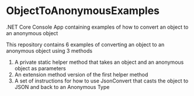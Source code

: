 # ObjectToAnonymousExamples
.NET Core Console App containing examples of how to convert an object to an anonymous object

This repository contains 6 examples of converting an object to an anonymous object using 3 methods

1. A private static helper method that takes an object and an anonymous object as parameters
2. An extension method version of the first helper method
3. A set of instructions for how to use JsonConvert that casts the object to JSON and back to an Anonymous Type
